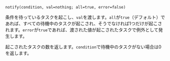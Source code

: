 ```
notify(condition, val=nothing; all=true, error=false)
```

条件を待っているタスクを起こし、`val`を渡します。`all`が`true`（デフォルト）であれば、すべての待機中のタスクが起こされ、そうでなければ1つだけが起こされます。`error`が`true`であれば、渡された値が起こされたタスクで例外として発生します。

起こされたタスクの数を返します。`condition`で待機中のタスクがない場合は0を返します。
